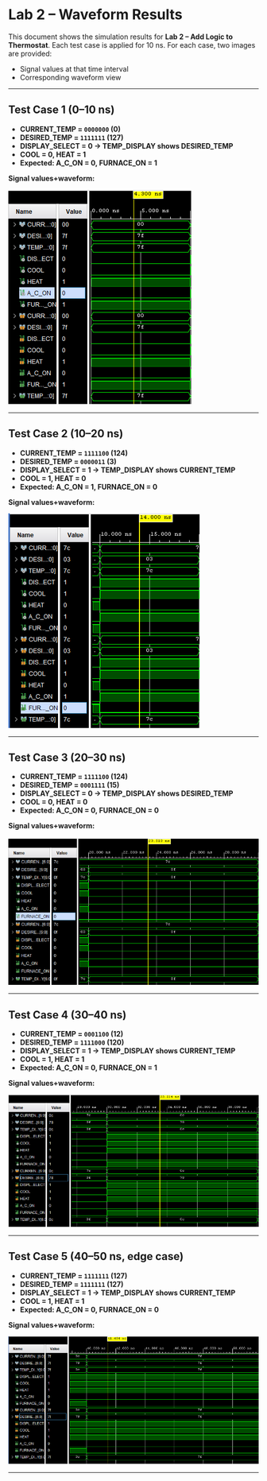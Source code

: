 # Lab 2 – Waveform Results

This document shows the simulation results for **Lab 2 – Add Logic to Thermostat**.
Each test case is applied for 10 ns. For each case, two images are provided:

* Signal values at that time interval
* Corresponding waveform view

---

## Test Case 1 (0–10 ns)

* **CURRENT_TEMP = `0000000` (0)**
* **DESIRED_TEMP = `1111111` (127)**
* **DISPLAY_SELECT = 0 → TEMP_DISPLAY shows DESIRED_TEMP**
* **COOL = 0, HEAT = 1**
* **Expected: A_C_ON = 0, FURNACE_ON = 1**

**Signal values+waveform:**

![Waveform Case 1](../images/lab2case1_waveform.png)

---

## Test Case 2 (10–20 ns)

* **CURRENT_TEMP = `1111100` (124)**
* **DESIRED_TEMP = `0000011` (3)**
* **DISPLAY_SELECT = 1 → TEMP_DISPLAY shows CURRENT_TEMP**
* **COOL = 1, HEAT = 0**
* **Expected: A_C_ON = 1, FURNACE_ON = 0**

**Signal values+waveform:**

![Waveform Case 2](../images/case2_waveform.png)

---

## Test Case 3 (20–30 ns)

* **CURRENT_TEMP = `1111100` (124)**
* **DESIRED_TEMP = `0001111` (15)**
* **DISPLAY_SELECT = 0 → TEMP_DISPLAY shows DESIRED_TEMP**
* **COOL = 0, HEAT = 0**
* **Expected: A_C_ON = 0, FURNACE_ON = 0**

**Signal values+waveform:**

![Waveform Case 3](../images/case3_waveform.png)

---

## Test Case 4 (30–40 ns)

* **CURRENT_TEMP = `0001100` (12)**
* **DESIRED_TEMP = `1111000` (120)**
* **DISPLAY_SELECT = 1 → TEMP_DISPLAY shows CURRENT_TEMP**
* **COOL = 1, HEAT = 1**
* **Expected: A_C_ON = 0, FURNACE_ON = 1**

**Signal values+waveform:**

![Waveform Case 4](../images/case4_waveform.png)

---

## Test Case 5 (40–50 ns, edge case)

* **CURRENT_TEMP = `1111111` (127)**
* **DESIRED_TEMP = `1111111` (127)**
* **DISPLAY_SELECT = 1 → TEMP_DISPLAY shows CURRENT_TEMP**
* **COOL = 1, HEAT = 1**
* **Expected: A_C_ON = 0, FURNACE_ON = 0**

**Signal values+waveform:**

![Waveform Case 5](../images/case5_waveform.png)

---
